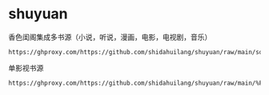 # shuyuan
香色闺阁集成多书源（小说，听说，漫画，电影，电视剧，音乐）
```
https://ghproxy.com/https://github.com/shidahuilang/shuyuan/raw/main/sourceModelList.xbs
```
单影视书源
```
https://ghproxy.com/https://github.com/shidahuilang/shuyuan/raw/main/%F0%9F%8C%90%E6%83%B3%E7%9C%8B%E8%B5%84%E6%BA%90%E7%BD%91%F0%9F%93%BA.xbs
```
